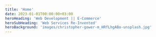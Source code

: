 ```yaml
---
title: 'Home'
date: 2023-01-01T00:00:00+03:00
heroHeading: 'Web Development || E-Commerce'
heroSubHeading: 'Web Services Re-Invented'
heroBackground: 'images/christopher-gower-m_HRfLhgABo-unsplash.jpg'
---
```

